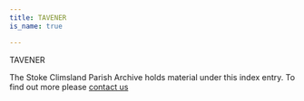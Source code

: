 ```yaml
---
title: TAVENER
is_name: true

---
```


TAVENER


The Stoke Climsland Parish Archive holds material under this index entry. To find out more please [contact us](/contact/)
